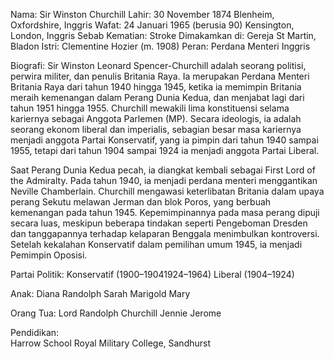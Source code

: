 Nama: Sir Winston Churchill
Lahir: 30 November 1874
Blenheim, Oxfordshire, Inggris
Wafat: 24 Januari 1965 (berusia 90)
Kensington, London, Inggris
Sebab Kematian: Stroke
Dimakamkan di: Gereja St Martin, Bladon
Istri: Clementine Hozier (m. 1908)
Peran: Perdana Menteri Inggris

Biografi:
Sir Winston Leonard Spencer-Churchill adalah seorang politisi, perwira militer, dan penulis Britania Raya. Ia merupakan Perdana Menteri Britania Raya dari tahun 1940 hingga 1945, ketika ia memimpin Britania meraih kemenangan dalam Perang Dunia Kedua, dan menjabat lagi dari tahun 1951 hingga 1955. Churchill mewakili lima konstituensi selama kariernya sebagai Anggota Parlemen (MP). Secara ideologis, ia adalah seorang ekonom liberal dan imperialis, sebagian besar masa kariernya menjadi anggota Partai Konservatif, yang ia pimpin dari tahun 1940 sampai 1955, tetapi dari tahun 1904 sampai 1924 ia menjadi anggota Partai Liberal.

Saat Perang Dunia Kedua pecah, ia diangkat kembali sebagai First Lord of the Admiralty. Pada tahun 1940, ia menjadi perdana menteri menggantikan Neville Chamberlain. Churchill mengawasi keterlibatan Britania dalam upaya perang Sekutu melawan Jerman dan blok Poros, yang berbuah kemenangan pada tahun 1945. Kepemimpinannya pada masa perang dipuji secara luas, meskipun beberapa tindakan seperti Pengeboman Dresden dan tanggapannya terhadap kelaparan Benggala menimbulkan kontroversi. Setelah kekalahan Konservatif dalam pemilihan umum 1945, ia menjadi Pemimpin Oposisi.


Partai Politik:
Konservatif
(1900–19041924–1964)
Liberal
(1904–1924)

Anak: 
Diana
Randolph
Sarah
Marigold
Mary

Orang Tua:
Lord Randolph Churchill
Jennie Jerome

Pendidikan: 	
Harrow School
Royal Military College, Sandhurst